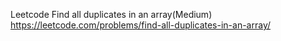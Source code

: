 Leetcode Find all duplicates in an array(Medium)
https://leetcode.com/problems/find-all-duplicates-in-an-array/